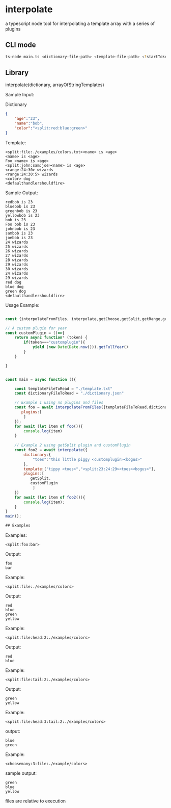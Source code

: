 # interpolate
a typescript node tool for interpolating a template array with a series of plugins


## CLI mode

```sh
ts-node main.ts <dictionary-file-path> <template-file-path> <?startToken> <?endToken>
```

## Library

interpolate(dictionary, arrayOfStringTemplates)


Sample Input:

Dictionary
```json
{
    "age":"23",
    "name":"bob",
    "color":"<split:red:blue:green>"
}
```

Template:
```
<split:file:./examples/colors.txt><name> is <age>
<name> is <age>
Foo <name> is <age>
<split:john:sam:joe><name> is <age>
<range:24:30> wizards
<range:24:30:5> wizards
<color> dog
<defaulthandlershouldfire>
```

Sample Output:
```
redbob is 23
bluebob is 23
greenbob is 23
yellowbob is 23
bob is 23
Foo bob is 23
johnbob is 23
sambob is 23
joebob is 23
24 wizards
25 wizards
26 wizards
27 wizards
28 wizards
29 wizards
30 wizards
24 wizards
29 wizards
red dog
blue dog
green dog
<defaulthandlershouldfire>
```

Usage Example:
```js

const {interpolateFromFiles, interpolate,getChoose,getSplit,getRange,getDefaultInterpolator} = require("@burksbrand/interpolate");

// A custom plugin for year
const customPlugin = ()=>{
    return async function* (token) {
        if(token==="customplugin"){
            yield (new Date(Date.now())).getFullYear()
        }    
    }

}


const main = async function (){

    const templateFileToRead = "./template.txt"
    const dictionaryFileToRead = "./dictionary.json"

    // Example 1 using no plugins and files
    const foo = await interpolateFromFiles({templateFileToRead,dictionaryFileToRead,
       plugins:[
        ]
    });
    for await (let item of foo()){
        console.log(item)
    }
    
    // Example 2 using getSplit plugin and customPlugin
    const foo2 = await interpolate({
        dictionary:{
            "toes":"this little piggy <customplugin><bogus>"
        },
        template:["tippy <toes>","<split:23:24:29><toes><bogus>"],
        plugins:[
           getSplit,
           customPlugin
            ]
    })
    for await (let item of foo2()){
        console.log(item);
    }
}
main();

## Examples

```

Examples:
```
<split:foo:bar>
```

Output:
```
foo
bar
```

Example:
```
<split:file:./examples/colors>
```

Output:
```
red
blue
green
yellow
```

Example:
```
<split:file:head:2:./examples/colors>
```

Output:
```
red
blue
```

Example:
```
<split:file:tail:2:./examples/colors>
```

Output:
```
green
yellow
```

Example:
```
<split:file:head:3:tail:2:./examples/colors>
```

output:
```
blue
green
```

Example:
```
<choosemany:3:file:./example/colors>
```

sample output:
```
green
blue
yellow
```

files are relative to execution
